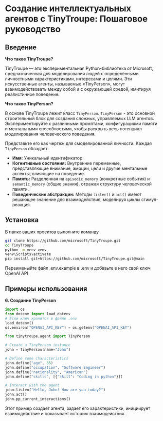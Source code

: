# Создание интеллектуальных агентов с TinyTroupe: Пошаговое руководство

## Введение

**Что такое TinyTroupe?**

TinyTroupe — это экспериментальная Python-библиотека от Microsoft, предназначенная для моделирования людей с определёнными личностными характеристиками, интересами и целями. Эти искусственные агенты, называемые «TinyPerson», могут взаимодействовать между собой и с окружающей средой, имитируя реалистичное поведение.

**Что такое TinyPerson?**

В основе TinyTroupe лежит класс `TinyPerson`. 
`TinyPerson` - это основной строительный блок для создания сложных, управляемых LLM агентов.  
Экспериментируйте с различными промптами, конфигурациями памяти и ментальными способностями, 
чтобы раскрыть весь потенциал моделирования человеческого поведения.

Представьте его как чертеж для смоделированной личности. Каждая `TinyPerson` обладает:

*   **Имя:** Уникальный идентификатор.
*   **Когнитивные состояния:** Внутренние переменные, представляющие внимание, эмоции, цели и другие ментальные аспекты, влияющие на поведение.
*   **Память:** Разделенная на `episodic_memory` (конкретные события) и `semantic_memory` (общие знания), отражая структуру человеческой памяти.
*   **Поведенческие абстракции:** Методы `listen()` и `act()` имеют решающее значение для взаимодействия, моделируя циклы стимул-реакция.

## Установка

В папке ваших проектов выполните команду 

```bash
git clone https://github.com/microsoft/TinyTroupe.git
cd TinyTroupe
python -m venv venv
venv\Scripts\activate
pip install git+https://github.com/microsoft/TinyTroupe.git@main
```
Переименыйте файл .env.example в .env и добавьте в него свой ключ OpenAI API


## Примеры использования


**6. Создание TinyPerson**

```python
import os
from dotenv import load_dotenv
# Если ключ хранится в файле .env
load_dotenv()
os.environ["OPENAI_API_KEY"] = os.getenv("OPENAI_API_KEY")

from tinytroupe.agent import TinyPerson

# Create a TinyPerson instance
john = TinyPerson(name="John")

# Define some characteristics
john.define("age", 35)
john.define("occupation", "Software Engineer")
john.define("nationality", "American")
john.define("skills", [{"skill": "Coding in python"}])

# Interact with the agent
john.listen("Hello, John! How are you today?")
john.act()
john.pp_current_interactions()
```

Этот пример создает агента, задает его характеристики, инициирует взаимодействие и показывает историю взаимодействия.

